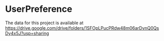 # UserPreference
The data for this project is available at https://drive.google.com/drive/folders/1SFOpLPucPRdw48m06arDvnQ0QsDy4x5J?usp=sharing
